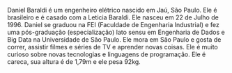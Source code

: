 Daniel Baraldi é um engenheiro elétrico nascido em Jaú, São Paulo. Ele é brasileiro e é casado com a Leticia Baraldi. Ele nasceu em 22 de Julho de 1996. Daniel se graduou na FEI (Faculdade de Engenharia Industrial) e fez uma pós-graduação (especialização) lato sensu em Engenharia de Dados e Big Data na Universidade de São Paulo. Ele mora em São Paulo e gosta de correr, assistir filmes e séries de TV e aprender novas coisas. Ele é muito curioso sobre novas tecnologias e linguagens de programação. Ele é careca, sua altura é de 1,79m e ele pesa 92kg.
